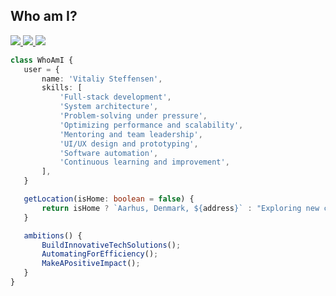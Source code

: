  ## Who am I?
<p> 
  <a href="https://vitaliy.dk"> 
    <img src="https://img.shields.io/badge/Vitaliy.dk-000000?style=flat&logo=google-chrome&logoColor=white"> 
  </a> 
  <a href="https://www.linkedin.com/in/vitaliy-steffensen-04b4b71b1/"> 
    <img src="https://img.shields.io/badge/LinkedIn-000000?style=flat&logo=linkedin&logoColor=white"> 
  </a> 
  <a href="https://medium.com/@vitaliysteffensen"> 
    <img src="https://img.shields.io/badge/Medium-000000?style=flat&logo=medium&logoColor=white"> 
  </a> 
</p>

 
 ```typescript
class WhoAmI {
    user = {
        name: 'Vitaliy Steffensen',
        skills: [
            'Full-stack development',
            'System architecture',
            'Problem-solving under pressure',
            'Optimizing performance and scalability',
            'Mentoring and team leadership',
            'UI/UX design and prototyping',
            'Software automation',
            'Continuous learning and improvement',
        ],
    }

    getLocation(isHome: boolean = false) {
        return isHome ? `Aarhus, Denmark, ${address}` : "Exploring new challenges"
    }

    ambitions() {
        BuildInnovativeTechSolutions();
        AutomatingForEfficiency();
        MakeAPositiveImpact();
    }
}	
 ```
